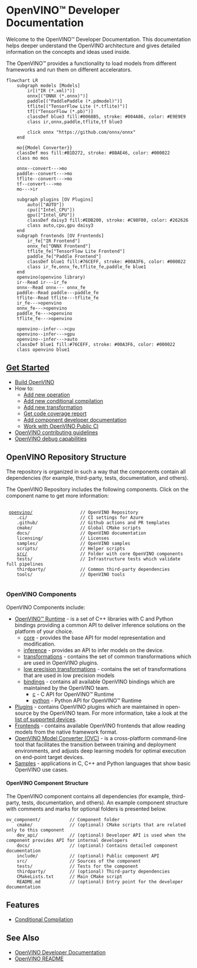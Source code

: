 # OpenVINO™ Developer Documentation

Welcome to the OpenVINO™ Developer Documentation. This documentation helps deeper understand the OpenVINO architecture and gives detailed information on the concepts and ideas used inside.

The OpenVINO™ provides a functionality to load models from different frameworks and run them on different accelerators.

```mermaid
flowchart LR
    subgraph models [Models]
        ir[("IR (*.xml)")]
        onnx[("ONNX (*.onnx)")]
        paddle[("PaddlePaddle (*.pdmodel)")]
        tflite[("TensorFlow Lite (*.tflite)")]
        tf[("TensorFlow (*.pb)")]
        classDef blue3 fill:#0068B5, stroke: #004A86, color: #E9E9E9
        class ir,onnx,paddle,tflite,tf blue3

        click onnx "https://github.com/onnx/onnx"
    end

    mo{{Model Converter}}
    classDef mos fill:#B1D272, stroke: #8BAE46, color: #000022
    class mo mos

    onnx--convert--->mo
    paddle--convert--->mo
    tflite--convert--->mo
    tf--convert--->mo
    mo--->ir

    subgraph plugins [OV Plugins]
        auto(["AUTO"])
        cpu(["Intel_CPU"])
        gpu(["Intel_GPU"])
        classDef daisy3 fill:#EDB200, stroke: #C98F00, color: #262626
        class auto,cpu,gpu daisy3
    end
    subgraph frontends [OV Frontends]
        ir_fe["IR Frontend"]
        onnx_fe["ONNX Frontend"]
        tflite_fe["TensorFlow Lite Frontend"]
        paddle_fe["Paddle Frontend"]
        classDef blue1 fill:#76CEFF, stroke: #00A3F6, color: #000022
        class ir_fe,onnx_fe,tflite_fe,paddle_fe blue1
    end
    openvino(openvino library)
    ir--Read ir---ir_fe
    onnx--Read onnx--- onnx_fe
    paddle--Read paddle---paddle_fe
    tflite--Read tflite---tflite_fe
    ir_fe--->openvino
    onnx_fe--->openvino
    paddle_fe--->openvino
    tflite_fe--->openvino

    openvino--infer--->cpu
    openvino--infer--->gpu
    openvino--infer--->auto
    classDef blue1 fill:#76CEFF, stroke: #00A3F6, color: #000022
    class openvino blue1
```

## [Get Started](./get_started.md)

 * [Build OpenVINO](./build.md)
 * How to:
     * [Add new operation](../../src/core/docs/operation_enabling_flow.md)
     * [Add new conditional compilation](../../src/common/conditional_compilation/docs/develop_cc_for_new_component.md)
     * [Add new transformation](#todo)
     * [Get code coverage report](./test_coverage.md)
     * [Add component developer documentation](./dev_doc_guide.md)
     * [Work with OpenVINO Public CI](./public_ci.md)
 * [OpenVINO contributing guidelines](../../CONTRIBUTING.md)
 * [OpenVINO debug capabilities](./debug_capabilities.md)

## OpenVINO Repository Structure

The repository is organized in such a way that the components contain all dependencies (for example, third-party, tests, documentation, and others).

The OpenVINO Repository includes the following components. Click on the component name to get more information:
<pre>
 <code>
 <a href="../../README.md">openvino/</a>                  // OpenVINO Repository
    .ci/                    // CI settings for Azure
    .github/                // Github actions and PR templates
    cmake/                  // Global CMake scripts
    docs/                   // OpenVINO documentation
    licensing/              // Licenses
    samples/                // OpenVINO samples
    scripts/                // Helper scripts
    <a href="../../src/README.md">src/</a>                    // Folder with core OpenVINO components
    tests/                  // Infrastructure tests which validate full pipelines
    thirdparty/             // Common third-party dependencies
    tools/                  // OpenVINO tools
 </code>
</pre>

### OpenVINO Components

OpenVINO Components include:

  * [OpenVINO™ Runtime](https://docs.openvino.ai/2024/openvino-workflow/running-inference.html) - is a set of C++ libraries with C and Python bindings providing a common API to deliver inference solutions on the platform of your choice.
    * [core](./src/core) - provides the base API for model representation and modification.
    * [inference](./src/inference) - provides an API to infer models on the device.
    * [transformations](./src/common/transformations) - contains the set of common transformations which are used in OpenVINO plugins.
    * [low precision transformations](./src/common/low_precision_transformations) - contains the set of transformations that are used in low precision models
    * [bindings](./src/bindings) - contains all available OpenVINO bindings which are maintained by the OpenVINO team.
        * [c](./src/bindings/c) - C API for OpenVINO™ Runtime
        * [python](./src/bindings/python) - Python API for OpenVINO™ Runtime
* [Plugins](./src/plugins) - contains OpenVINO plugins which are maintained in open-source by the OpenVINO team. For more information, take a look at the [list of supported devices](#supported-hardware-matrix).
* [Frontends](./src/frontends) - contains available OpenVINO frontends that allow reading models from the native framework format.
* [OpenVINO Model Converter (OVC)](https://docs.openvino.ai/2024/openvino-workflow/model-preparation.html) - is a cross-platform command-line tool that facilitates the transition between training and deployment environments, and adjusts deep learning models for optimal execution on end-point target devices.
* [Samples](https://github.com/openvinotoolkit/openvino/tree/master/samples) - applications in C, C++ and Python languages that show basic OpenVINO use cases.

#### OpenVINO Component Structure

The OpenVINO component contains all dependencies (for example, third-party, tests, documentation, and others). An example component structure with comments and marks for optional folders is presented below.

```
ov_component/           // Component folder
    cmake/              // (optional) CMake scripts that are related only to this component
    dev_api/            // (optional) Developer API is used when the component provides API for internal developers
    docs/               // (optional) Contains detailed component documentation
    include/            // (optional) Public component API
    src/                // Sources of the component
    tests/              // Tests for the component
    thirdparty/         // (optional) Third-party dependencies
    CMakeLists.txt      // Main CMake script
    README.md           // (optional) Entry point for the developer documentation
```


## Features

 * [Conditional Compilation](./conditional_compilation.md)

## See Also

 * [OpenVINO Developer Documentation](./index.md)
 * [OpenVINO README](../../README.md)
